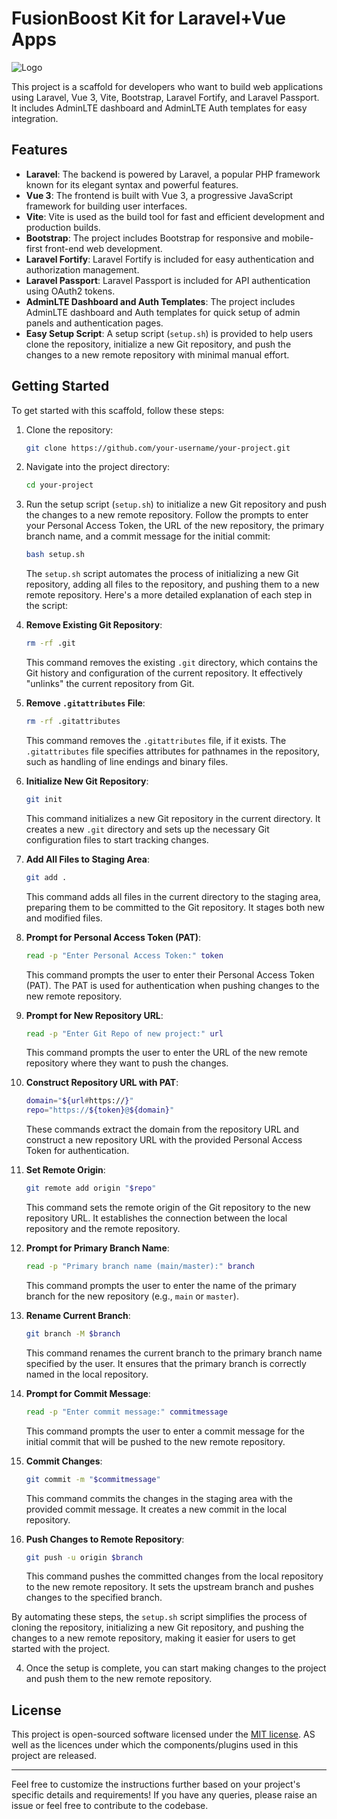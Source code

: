 # FusionBoost Kit for Laravel+Vue Apps

![Logo]([https://github.com/yourusername/yourrepository/raw/main/path/to/your/image.png](https://github.com/jesiljose-bridge/laravel-vue-scaffold/blob/main/fusionboost_logo.png?raw=true))


This project is a scaffold for developers who want to build web applications using Laravel, Vue 3, Vite, Bootstrap, Laravel Fortify, and Laravel Passport. It includes AdminLTE dashboard and AdminLTE Auth templates for easy integration.

## Features

- **Laravel**: The backend is powered by Laravel, a popular PHP framework known for its elegant syntax and powerful features.
- **Vue 3**: The frontend is built with Vue 3, a progressive JavaScript framework for building user interfaces.
- **Vite**: Vite is used as the build tool for fast and efficient development and production builds.
- **Bootstrap**: The project includes Bootstrap for responsive and mobile-first front-end web development.
- **Laravel Fortify**: Laravel Fortify is included for easy authentication and authorization management.
- **Laravel Passport**: Laravel Passport is included for API authentication using OAuth2 tokens.
- **AdminLTE Dashboard and Auth Templates**: The project includes AdminLTE dashboard and Auth templates for quick setup of admin panels and authentication pages.
- **Easy Setup Script**: A setup script (`setup.sh`) is provided to help users clone the repository, initialize a new Git repository, and push the changes to a new remote repository with minimal manual effort.

## Getting Started

To get started with this scaffold, follow these steps:

1. Clone the repository:

   ```bash
   git clone https://github.com/your-username/your-project.git
   ```

2. Navigate into the project directory:

   ```bash
   cd your-project
   ```

3. Run the setup script (`setup.sh`) to initialize a new Git repository and push the changes to a new remote repository. Follow the prompts to enter your Personal Access Token, the URL of the new repository, the primary branch name, and a commit message for the initial commit:

   ```bash
   bash setup.sh
   ```
   The `setup.sh` script automates the process of initializing a new Git repository, adding all files to the repository, and pushing them to a new remote repository. Here's a more detailed explanation of each step in the script:

1. **Remove Existing Git Repository**: 
   ```bash
   rm -rf .git
   ```
   This command removes the existing `.git` directory, which contains the Git history and configuration of the current repository. It effectively "unlinks" the current repository from Git.

2. **Remove `.gitattributes` File**: 
   ```bash
   rm -rf .gitattributes
   ```
   This command removes the `.gitattributes` file, if it exists. The `.gitattributes` file specifies attributes for pathnames in the repository, such as handling of line endings and binary files.

3. **Initialize New Git Repository**: 
   ```bash
   git init
   ```
   This command initializes a new Git repository in the current directory. It creates a new `.git` directory and sets up the necessary Git configuration files to start tracking changes.

4. **Add All Files to Staging Area**: 
   ```bash
   git add .
   ```
   This command adds all files in the current directory to the staging area, preparing them to be committed to the Git repository. It stages both new and modified files.

5. **Prompt for Personal Access Token (PAT)**:
   ```bash
   read -p "Enter Personal Access Token:" token
   ```
   This command prompts the user to enter their Personal Access Token (PAT). The PAT is used for authentication when pushing changes to the new remote repository.

6. **Prompt for New Repository URL**:
   ```bash
   read -p "Enter Git Repo of new project:" url
   ```
   This command prompts the user to enter the URL of the new remote repository where they want to push the changes.

7. **Construct Repository URL with PAT**:
   ```bash
   domain="${url#https://}"
   repo="https://${token}@${domain}"
   ```
   These commands extract the domain from the repository URL and construct a new repository URL with the provided Personal Access Token for authentication.

8. **Set Remote Origin**:
   ```bash
   git remote add origin "$repo"
   ```
   This command sets the remote origin of the Git repository to the new repository URL. It establishes the connection between the local repository and the remote repository.

9. **Prompt for Primary Branch Name**:
   ```bash
   read -p "Primary branch name (main/master):" branch
   ```
   This command prompts the user to enter the name of the primary branch for the new repository (e.g., `main` or `master`).

10. **Rename Current Branch**:
    ```bash
    git branch -M $branch
    ```
    This command renames the current branch to the primary branch name specified by the user. It ensures that the primary branch is correctly named in the local repository.

11. **Prompt for Commit Message**:
    ```bash
    read -p "Enter commit message:" commitmessage
    ```
    This command prompts the user to enter a commit message for the initial commit that will be pushed to the new remote repository.

12. **Commit Changes**:
    ```bash
    git commit -m "$commitmessage"
    ```
    This command commits the changes in the staging area with the provided commit message. It creates a new commit in the local repository.

13. **Push Changes to Remote Repository**:
    ```bash
    git push -u origin $branch
    ```
    This command pushes the committed changes from the local repository to the new remote repository. It sets the upstream branch and pushes changes to the specified branch.

By automating these steps, the `setup.sh` script simplifies the process of cloning the repository, initializing a new Git repository, and pushing the changes to a new remote repository, making it easier for users to get started with the project.

4. Once the setup is complete, you can start making changes to the project and push them to the new remote repository.



## License

This project is open-sourced software licensed under the [MIT license](LICENSE). AS well as the licences under which the components/plugins used in this project are released.

---

Feel free to customize the instructions further based on your project's specific details and requirements! If you have any queries, please raise an issue or feel free to contribute to the codebase.
